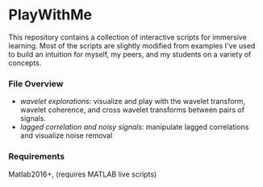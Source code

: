 # PlayWithMe

This repository contains a collection of interactive scripts for immersive learning. Most of the scripts are slightly modified from examples I've used to build an intuition for myself, my peers, and my students on a variety of concepts. 

### File Overview

* _wavelet explorations_: visualize and play with the wavelet transform, wavelet coherence, and cross wavelet transforms between pairs of signals. 
* _lagged correlation and noisy signals_: manipulate lagged correlations and visualize noise removal

### Requirements

Matlab2016+, (requires MATLAB live scripts)

